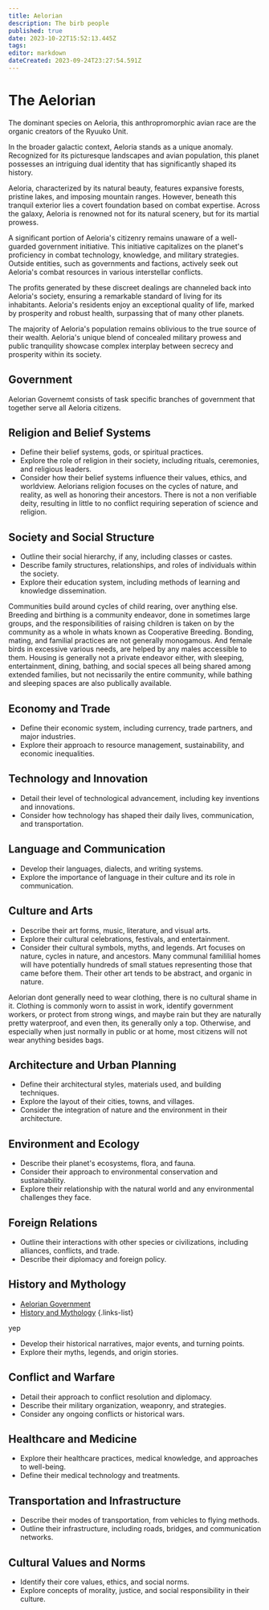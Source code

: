 ```yaml
---
title: Aelorian
description: The birb people
published: true
date: 2023-10-22T15:52:13.445Z
tags: 
editor: markdown
dateCreated: 2023-09-24T23:27:54.591Z
---
```


# The Aelorian
The dominant species on Aeloria, this anthropromorphic avian race are the organic creators of the Ryuuko Unit. 

In the broader galactic context, Aeloria stands as a unique anomaly. Recognized for its picturesque landscapes and avian population, this planet possesses an intriguing dual identity that has significantly shaped its history.

Aeloria, characterized by its natural beauty, features expansive forests, pristine lakes, and imposing mountain ranges. However, beneath this tranquil exterior lies a covert foundation based on combat expertise. Across the galaxy, Aeloria is renowned not for its natural scenery, but for its martial prowess.

A significant portion of Aeloria's citizenry remains unaware of a well-guarded government initiative. This initiative capitalizes on the planet's proficiency in combat technology, knowledge, and military strategies. Outside entities, such as governments and factions, actively seek out Aeloria's combat resources in various interstellar conflicts.

The profits generated by these discreet dealings are channeled back into Aeloria's society, ensuring a remarkable standard of living for its inhabitants. Aeloria's residents enjoy an exceptional quality of life, marked by prosperity and robust health, surpassing that of many other planets.

The majority of Aeloria's population remains oblivious to the true source of their wealth. Aeloria's unique blend of concealed military prowess and public tranquility showcase complex interplay between secrecy and prosperity within its society.
## Government
Aelorian Governemt consists of task specific branches of government that together serve all Aeloria citizens.

## Religion and Belief Systems
- Define their belief systems, gods, or spiritual practices.
- Explore the role of religion in their society, including rituals, ceremonies, and religious leaders.
- Consider how their belief systems influence their values, ethics, and worldview.
Aelorians religion focuses on the cycles of nature, and reality, as well as honoring their ancestors. There is not a non verifiable deity, resulting in little to no conflict requiring seperation of science and religion. 

## Society and Social Structure
- Outline their social hierarchy, if any, including classes or castes.
- Describe family structures, relationships, and roles of individuals within the society.
- Explore their education system, including methods of learning and knowledge dissemination.

Communities build around cycles of child rearing, over anything else. Breeding and birthing is a community endeavor, done in sometimes large groups, and the responsibilities of raising children is taken on by the community as a whole in whats known as Cooperative Breeding. Bonding, mating, and familial practices are not generally monogamous. And female birds in excessive various needs, are helped by any males accessible to them.
Housing is generally not a private endeavor either, with sleeping, entertainment, dining, bathing, and social speces all being shared among extended families, but not necissarily the entire community, while bathing and sleeping spaces are also publically available.

## Economy and Trade
- Define their economic system, including currency, trade partners, and major industries.
- Explore their approach to resource management, sustainability, and economic inequalities.

## Technology and Innovation
- Detail their level of technological advancement, including key inventions and innovations.
- Consider how technology has shaped their daily lives, communication, and transportation.

## Language and Communication
- Develop their languages, dialects, and writing systems.
- Explore the importance of language in their culture and its role in communication.

## Culture and Arts
- Describe their art forms, music, literature, and visual arts.
- Explore their cultural celebrations, festivals, and entertainment.
- Consider their cultural symbols, myths, and legends.
Art focuses on nature, cycles in nature, and ancestors. Many communal famililial homes will have potentially hundreds of small statues representing those that came before them. Their other art tends to be abstract, and organic in nature.

Aelorian dont generally need to wear clothing, there is no cultural shame in it. Clothing is commonly worn to assist in work, identify government workers, or protect from strong wings, and maybe rain but they are naturally pretty waterproof, and even then, its generally only a top. Otherwise, and especially when just normally in public or at home, most citizens will not wear anything besides bags.


## Architecture and Urban Planning
- Define their architectural styles, materials used, and building techniques.
- Explore the layout of their cities, towns, and villages.
- Consider the integration of nature and the environment in their architecture.

## Environment and Ecology
- Describe their planet's ecosystems, flora, and fauna.
- Consider their approach to environmental conservation and sustainability.
- Explore their relationship with the natural world and any environmental challenges they face.

## Foreign Relations
- Outline their interactions with other species or civilizations, including alliances, conflicts, and trade.
- Describe their diplomacy and foreign policy.

## History and Mythology
- [Aelorian Government](/en/reference/species/aelorian/government)
- [History and Mythology](/en/reference/species/aelorian/history)
{.links-list}

yep
- Develop their historical narratives, major events, and turning points.
- Explore their myths, legends, and origin stories.
## Conflict and Warfare
- Detail their approach to conflict resolution and diplomacy.
- Describe their military organization, weaponry, and strategies.
- Consider any ongoing conflicts or historical wars.

## Healthcare and Medicine
- Explore their healthcare practices, medical knowledge, and approaches to well-being.
- Define their medical technology and treatments.

## Transportation and Infrastructure
- Describe their modes of transportation, from vehicles to flying methods.
- Outline their infrastructure, including roads, bridges, and communication networks.

## Cultural Values and Norms
- Identify their core values, ethics, and social norms.
- Explore concepts of morality, justice, and social responsibility in their culture.

